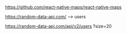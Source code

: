 https://github.com/react-native-maps/react-native-maps

https://random-data-api.com/ --> users

https://random-data-api.com/api/v2/users ?size=20
